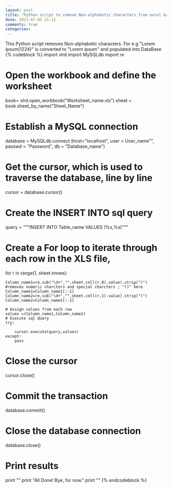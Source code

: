 ```yaml
---
layout: post
title: "Python script to remove Non-alphabetic characters from excel &amp; populate into Database"
date: 2013-07-05 21:12
comments: true
categories: 
---
```

This Python script removes Non-alphabetic characters. For e.g "Lorem ipsum(1224)" is converted to "Lorem ipsum" and populated into DataBase
{% codeblock %}
import xlrd
import MySQLdb
import re
# Open the workbook and define the worksheet
book= xlrd.open_workbook("Worksheet_name.xls")
sheet = book.sheet_by_name("Sheet_Name")

# Establish a MySQL connection
database = MySQLdb.connect (host="localhost", user = User_name"", passwd = "Password", db = "Database_name")

# Get the cursor, which is used to traverse the database, line by line
cursor = database.cursor()

# Create the INSERT INTO sql query


query = """INSERT INTO Table_name  VALUES (%s,%s)"""      

# Create a For loop to iterate through each row in the XLS file, 
for r in range(1, sheet.nrows):
	
	Column_name1=re.sub("\d+","",sheet.cell(r,0).value).strip(")")   #removes numeric charcters and special charcters ; "()" here
	Column_name1=Column_name1[:-1]
	Column_name2=re.sub("\d+","",sheet.cell(r,1).value).strip(")")
	Column_name2=Column_name2[:-1]
	
	# Assign values from each row
	values =(Column_name1,Column_name2)
	# Execute sql Query
	try:
		
		cursor.execute(query,values)
	except:
		pass



# Close the cursor
cursor.close()

# Commit the transaction
database.commit()

# Close the database connection
database.close()

# Print results
print ""
print "All Done! Bye, for now."
print ""
{% endcodeblock %}
